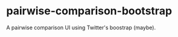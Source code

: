 pairwise-comparison-bootstrap
=============================

A pairwise comparison UI using Twitter's boostrap (maybe).